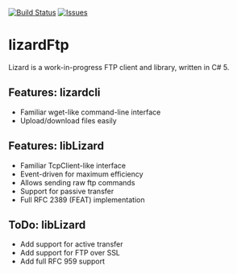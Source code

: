 [![Build Status][travisimg]][travisurl]
[![Issues][issuesimg]][issuesurl]

# lizardFtp
Lizard is a work-in-progress FTP client and library, written in C# 5.

## Features: lizardcli
- Familiar wget-like command-line interface
- Upload/download files easily

## Features: libLizard
- Familiar TcpClient-like interface
- Event-driven for maximum efficiency
- Allows sending raw ftp commands
- Support for passive transfer
- Full RFC 2389 (FEAT) implementation

## ToDo: libLizard
- Add support for active transfer
- Add support for FTP over SSL
- Add full RFC 959 support

[issuesurl]: https://github.com/codeaddicts/lizardftp/issues
[issuesimg]: https://img.shields.io/github/issues/codeaddicts/lizardftp.svg?style=flat-square
[travisurl]: https://travis-ci.org/codeaddicts/lizardftp
[travisimg]: https://img.shields.io/travis/codeaddicts/lizardftp/master.svg?style=flat-square
